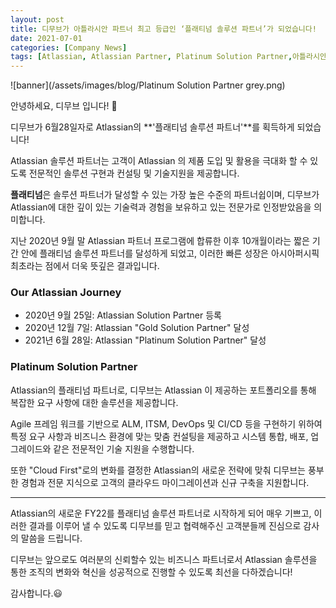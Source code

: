 ```yaml
---
layout: post
title: 디무브가 아틀라시안 파트너 최고 등급인 ‘플래티넘 솔루션 파트너’가 되었습니다!
date: 2021-07-01
categories: [Company News]
tags: [Atlassian, Atlassian Partner, Platinum Solution Partner,아틀라시안파트너,플래티넘솔루션파트너,아틀라시안플래티넘파트너,디무브]
---
```


![banner](/assets/images/blog/Platinum Solution Partner grey.png)

안녕하세요, 디무브 입니다! :balloon:

디무브가 6월28일자로 Atlassian의 **'플래티넘 솔루션 파트너'**를 획득하게 되었습니다!

Atlassian 솔루션 파트너는 고객이 Atlassian 의 제품 도입 및 활용을 극대화 할 수 있도록 전문적인 솔루션 구현과 컨설팅 및 기술지원을 제공합니다.

**플래티넘**은 솔루션 파트너가 달성할 수 있는 가장 높은 수준의 파트너쉽이며, 디무브가 Atlassian에 대한 깊이 있는 기술력과 경험을 보유하고 있는 전문가로 인정받았음을 의미합니다.

지난 2020년 9월 말 Atlassian 파트너 프로그램에 합류한 이후 10개월이라는 짧은 기간 안에 플래티넘 솔루션 파트너를 달성하게 되었고, 이러한 빠른 성장은 아시아퍼시픽 최초라는 점에서 더욱 뜻깊은 결과입니다.


### Our Atlassian Journey
 - 2020년 9월 25일: Atlassian Solution Partner 등록
 - 2020년 12월 7일: Atlassian "Gold Solution Partner" 달성
 - 2021년 6월 28일: Atlassian "Platinum Solution Partner" 달성


### Platinum Solution Partner

Atlassian의 플래티넘 파트너로, 디무브는 Atlassian 이 제공하는 포트폴리오를 통해 복잡한 요구 사항에 대한 솔루션을 제공합니다.

Agile 프레임 워크를 기반으로 ALM, ITSM, DevOps 및 CI/CD 등을 구현하기 위하여 특정 요구 사항과 비즈니스 환경에 맞는 맞춤 컨설팅을 제공하고 시스템 통합, 배포, 업그레이드와 같은 전문적인 기술 지원을 수행합니다.

또한 "Cloud First"로의 변화를 결정한 Atlassian의 새로운 전략에 맞춰 디무브는 풍부한 경험과 전문 지식으로 고객의 클라우드 마이그레이션과 신규 구축을 지원합니다.

----

Atlassian의 새로운 FY22를 플래티넘 솔루션 파트너로 시작하게 되어 매우 기쁘고, 이러한 결과를 이루어 낼 수 있도록 디무브를 믿고 협력해주신 고객분들께 진심으로 감사의 말씀을 드립니다.

디무브는 앞으로도 여러분의 신뢰할수 있는 비즈니스 파트너로서 Atlassian 솔루션을 통한 조직의 변화와 혁신을 성공적으로 진행할 수 있도록 최선을 다하겠습니다!

감사합니다.😃
